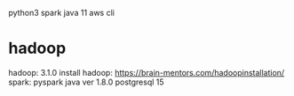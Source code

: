 python3
spark
java 11
aws cli


# hadoop 
hadoop: 3.1.0
install hadoop: https://brain-mentors.com/hadoopinstallation/
spark: pyspark
java ver 1.8.0
postgresql 15
